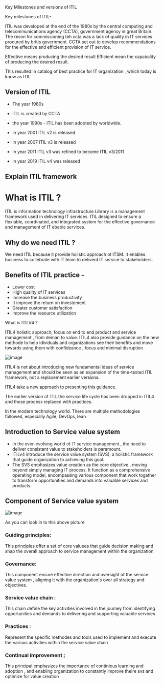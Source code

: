 Key Milestones and versions of ITIL

Key milestones of ITIL-

ITIL was developed at the end of the 1980s by the central computing and telecommunications agency (CCTA), government agency in great Britain.
The reson for commissioning teh ccta was a lack of quality in IT services procured by britis government.
CCTA set out to develop recommendations for the effective and efficient provision of IT service.

 Effective means producing the desired result 
 Efficient mean the capabality  of producing the desired result.

  This resulted in catalog of best practice for IT organization , which today is know as ITIL

  ## Version of ITIL

  - The year 1980s
  - ITIL is created by CCTA
  - the year 1990s - ITIL has been adopted by worldwide.

  - In year 2001 ITIL v2  is released
  - In year 2007 ITIL v3  is released
  - In year 2011 ITIL v3  was refined to become ITIL v3/2011
 - In year 2019 ITIL v4  was released


## Explain ITIL framework

# What is ITIL ?

ITIL is information technology infrastructure Library is a management framework used in delivering IT services.
ITIL designed to ensure a flexiable, conrdinated, and integrated system for the effective governance and management of IT ebable services.


## Why do we need ITIL ?

We need ITIL because it provide holistic approach ot ITSM. It enables business to collebrate with IT team to deliverd IT service to stakeholders.

## Benefits of ITIL practice -

- Lower cost
- High quality of IT services
- Increase the business productivity
- It improve the return on investement
- Greater customer satisfaction
- Improve the resource utilization

What is ITILV4 ?

ITIL4 holistic approach, focus on end to end product and service management , from deman to value. ITIL4 also provide guidance on the new methode to help idividuals and organizations see their benefits and move towards using them with confideance , focus and minimal disruption

![image](https://github.com/user-attachments/assets/fd9e7d07-3396-439f-b3f2-da28f30530de)

ITIL4 is not about introducing new fundamental ideas of service management and should be seen as an expansion of the time-tested ITIL framework, not a replacement earlier versions.

ITIL4 take a new approach to presenting this guidance.

The earlier version of ITIL the service life cycle has been dropped in ITIL4 and those process replaced with practices.

In the modern technology world. There are multiple methodologies followed, especially 
Agile, DevOps, lean


## Introduction to Service value system 

- In the ever-evolving world of IT service management , the need to deliver consistant value to stakeholders is paramount.
- ITILv4 introduce the service value system (SVS), a holistic framework that guide organization to achieving this goal.
- The SVS emphasizes value creation as the core objective , moving beyond simply managing IT process. It function as a comprehensive operating model, encompassing various component that work together to transform opportunities and demands into valuable services and products.



## Component of Service value system 


![image](https://github.com/user-attachments/assets/2281a378-347e-4625-a155-487ee303d7b8)

As you can look in to this above picture  

### Guiding principles:

This principles offer a set of core valuees  that guide decision making and shap the overall approach to service management within the organization 

### Governance:

This component ensure effective direction and oversight of the service value system , aligning it with the organization's over all strategy and objectives.

### Service value chain :

This chain define the key activities involved in the journey from identifying opportunities and demands to delivering and supporting valuable services

### Practices :

Represent the specific methodes and tools used to implement and execute the various activities within the service value chain 

### Continual improvement ;

This principal emphasizes the importance of continious learning and adoption , and enabling organization to constantly improve theire svs and optimize for value creation 








